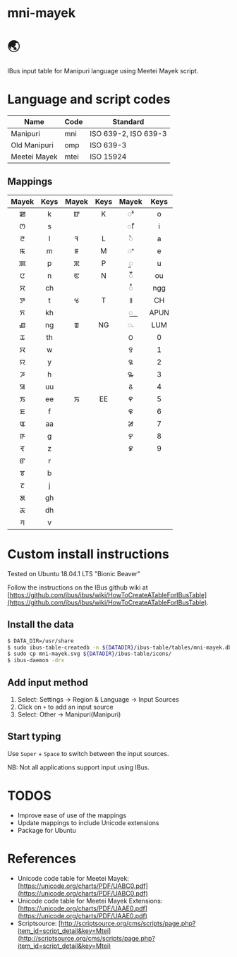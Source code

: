 # mni-mayek

# :earth_asia: 

IBus input table for Manipuri language using Meetei Mayek script.

# Language and script codes

| Name        | Code | Standard |
|-------------|------|----------|
|Manipuri     | mni  | ISO 639-2, ISO 639-3 |
|Old Manipuri | omp  | ISO 639-3 |
|Meetei Mayek | mtei | ISO 15924 |


## Mappings

| Mayek | Keys | Mayek | Keys | Mayek | Keys |
|:-----:|:----:|:-----:|:----:|:-----:|:----:|
| ꯀ      | k    | ꯛ     | K    |  ꯣ    | o   |
| ꯁ      | s    |        |      |  ꯤ   | i   |
| ꯂ      | l    | ꯜ     | L     |  ꯥ    | a   |
| ꯃ      | m    | ꯝ     | M     | ꯦ    | e   |
| ꯄ      | p    | ꯞ     | P     |  ꯨ    | u   |
| ꯅ      | n    | ꯟ     | N     | ꯩ     |  ou  |
| ꯆ      | ch   |       |       | ꯪ     | ngg  |
| ꯇ      | t    | ꯠ     | T     | ꯫    | CH   |
| ꯈ      | kh   |       |       |   ꯭   | APUN  |
| ꯉ      | ng   | ꯡ     | NG    | ꯬     | LUM  |
| ꯊ      | th   |       |       | ꯰    |  0   |
| ꯋ      | w    |       |       | ꯱    |  1   |
| ꯌ      | y    |       |       | ꯲    |  2   |
| ꯍ      | h    |       |       | ꯳    |  3   |
| ꯎ      | uu   |       |       | ꯴    |  4   |
| ꯏ      | ee   | ꯢ     | EE    | ꯵    | 5    |
| ꯐ      | f    |       |       | ꯶    |  6   |
| ꯑ      | aa   |       |       | ꯷    |   7   |
| ꯒ      | g    |       |       | ꯸    |    8  |
| ꯓ      | z    |       |       | ꯹    |    9  |
| ꯔ      | r    |       |       |     |     |
| ꯕ      | b    |       |       |     |     |
| ꯖ      | j    |       |       |     |     |
| ꯗ      | gh   |       |       |     |     |
| ꯘ      | dh   |       |       |     |     |
| ꯚ      | v    |       |       |     |     |


# Custom install instructions

Tested on Ubuntu 18.04.1 LTS "Bionic Beaver"

Follow the instructions on the IBus github wiki at [https://github.com/ibus/ibus/wiki/HowToCreateATableForIBusTable](https://github.com/ibus/ibus/wiki/HowToCreateATableForIBusTable).


## Install the data
```bash
$ DATA_DIR=/usr/share
$ sudo ibus-table-createdb -n ${DATADIR}/ibus-table/tables/mni-mayek.db -s mni-mayek.txt
$ sudo cp mni-mayek.svg ${DATADIR}/ibus-table/icons/ 
$ ibus-daemon -drx
```

## Add input method

1. Select: Settings -> Region & Language -> Input Sources
2. Click on `+` to add an input source
3. Select: Other -> Manipuri(Manipuri)

## Start typing

Use `Super` + `Space` to switch between the input sources.

NB: Not all applications support input using IBus.

# TODOS

* Improve ease of use of the mappings
* Update mappings to include Unicode extensions
* Package for Ubuntu


# References

* Unicode code table for Meetei Mayek: [https://unicode.org/charts/PDF/UABC0.pdf](https://unicode.org/charts/PDF/UABC0.pdf)
* Unicode code table for Meetei Mayek Extensions: [https://unicode.org/charts/PDF/UAAE0.pdf](https://unicode.org/charts/PDF/UAAE0.pdf)
* Scriptsource: [http://scriptsource.org/cms/scripts/page.php?item_id=script_detail&key=Mtei](http://scriptsource.org/cms/scripts/page.php?item_id=script_detail&key=Mtei)
